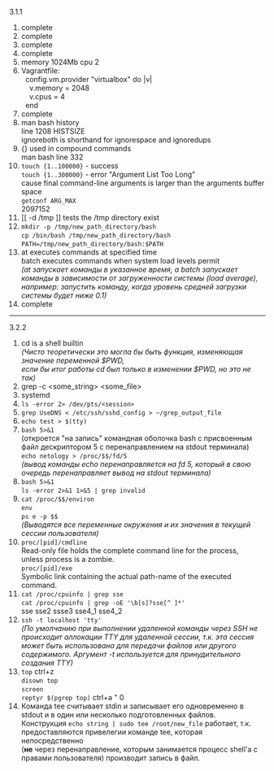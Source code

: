3.1.1  

1. complete
2. complete
3. complete
4. complete
5. memory 1024Mb cpu 2
6. Vagrantfile:  
&nbsp;&nbsp;config.vm.provider "virtualbox" do |v|  
&nbsp;&nbsp;&nbsp;&nbsp;v.memory = 2048  
&nbsp;&nbsp;&nbsp;&nbsp;v.cpus = 4  
&nbsp;&nbsp;end  
7. complete
8. man bash history  
line 1208 HISTSIZE  
ignoreboth is shorthand for ignorespace and ignoredups  
9. {} used in compound commands  
man bash line 332
10. `touch {1..100000}` - success  
`touch {1..300000}` - error "Argument List Too Long"  
cause final command-line arguments is larger than the arguments buffer space  
`getconf ARG_MAX`  
2097152  
11. [[ -d /tmp ]] tests the /tmp directory exist
12. `mkdir -p /tmp/new_path_directory/bash`  
`cp /bin/bash /tmp/new_path_directory/bash`  
`PATH=/tmp/new_path_directory/bash:$PATH`  
13. at executes commands at specified time  
batch executes commands when system load levels permit  
*(at запускает команды в указанное время, 
а batch запускает команды в зависимости от загруженности системы (load average), 
например: запустить команду, когда уровень средней загрузки системы будет ниже 0.1)*
14. complete

----------------------------------------------------------------------
3.2.2  
  
1. cd is a shell builtin  
*(Чисто теоретически это могла бы быть функция, изменяющая значение переменной $PWD,   
если бы итог работы cd был только в изменении $PWD, но это не так)*
2. grep -c <some_string> <some_file>
3. systemd
4. `ls -error 2> /dev/pts/<session>`
5. `grep UseDNS < /etc/ssh/sshd_config > ~/grep_output_file`
6. `echo test > $(tty)`
7. `bash 5>&1`  
(откроется "на запись" командная оболочка bash с присвоенным файл дескриптором 5 с перенаправлением на stdout терминала)  
`echo netology > /proc/$$/fd/5`  
*(вывод команды echo перенаправляется на fd 5, который в свою очередь перенаправляет вывод на stdout терминала)*
8. `bash 5>&1`  
`ls -error 2>&1 1>&5 | grep invalid`
9. `cat /proc/$$/environ`  
`env`  
`ps e -p $$`  
*(Выводятся все переменные окружения и их значения в текущей сессии пользователя)*
10. `proc/[pid]/cmdline`  
Read-only file holds the complete command line for the process,   
unless process is a zombie.  
`proc/[pid]/exe`  
Symbolic link containing the actual path-name of the executed command.  
11. `cat /proc/cpuinfo | grep sse`  
`cat /proc/cpuinfo | grep -oE '\b[s]?sse[^ ]*'`  
sse sse2 ssse3 sse4_1 sse4_2  
12. `ssh -t localhost 'tty'`  
*(По умолчанию при выполнении удаленной команды через SSH не происходит аллокации TTY для удаленной сессии,
т.к. эта сессия может быть использована для передачи файлов или другого содержимого. Аргумент -t используется для принудительного создания TTY)*
13. `top` ctrl+z  
`disown top`  
`screen`  
`reptyr $(pgrep top)` ctrl+a " 0  
14. Команда tee считывает stdin и записывает его одновременно в stdout и в один или несколько подготовленных файлов.  
Конструкция `echo string | sudo tee /root/new_file` работает, т.к. предоставляются привелегии команде tee, которая непосредственно  
(**не** через перенаправление, которым занимается процесс shell'а с правами пользователя) производит запись в файл.